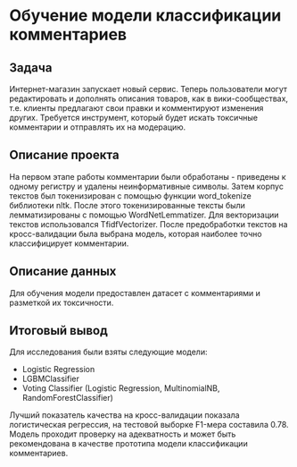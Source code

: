 # Обучение модели классификации комментариев

## Задача

Интернет-магазин запускает новый сервис. Теперь пользователи могут редактировать и дополнять описания товаров, как в вики-сообществах, т.е. клиенты предлагают свои правки и комментируют изменения других. Требуется инструмент, который будет искать токсичные комментарии и отправлять их на модерацию.

## Описание проекта

На первом этапе работы комментарии были обработаны - приведены к одному регистру и удалены неинформативные символы. Затем корпус текстов был токенизирован с помощью функции word_tokenize библиотеки nltk. После этого токенизированные тексты были лемматизированы с помощью WordNetLemmatizer. Для векторизации текстов использовался TfidfVectorizer. После предобработки текстов на кросс-валидации была выбрана модель, которая наиболее точно классифицирует комментарии.

## Описание данных 

Для обучения модели предоставлен датасет с комментариями и разметкой их токсичности.

## Итоговый вывод

Для исследования были взяты следующие модели:

- Logistic Regression
- LGBMClassifier
- Voting Classifier (Logistic Regression, MultinomialNB, RandomForestClassifier)

Лучший показатель качества на кросс-валидации показала логистическая регрессия, на тестовой выборке F1-мера составила 0.78. Модель проходит проверку на адекватность и может быть рекомендована в качестве прототипа модели классификации комментариев.
